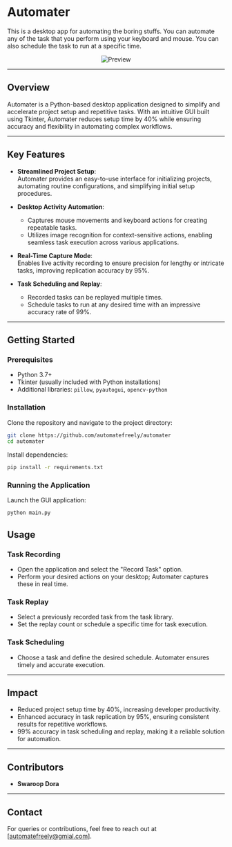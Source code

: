 # Automater

This is a desktop app for automating the boring stuffs. You can automate any of the task that you perform using your keyboard and mouse. You can also schedule the task to run at a specific time.

<p align="center">
  <img src="https://github.com/user-attachments/assets/f23794fd-476e-495d-b38f-a04f2ea65258" alt="Preview" title="Automater Preview">
</p>


---

## Overview  
Automater is a Python-based desktop application designed to simplify and accelerate project setup and repetitive tasks. With an intuitive GUI built using Tkinter, Automater reduces setup time by 40% while ensuring accuracy and flexibility in automating complex workflows.  

---

## Key Features  
- **Streamlined Project Setup**:  
  Automater provides an easy-to-use interface for initializing projects, automating routine configurations, and simplifying initial setup procedures.  

- **Desktop Activity Automation**:  
  - Captures mouse movements and keyboard actions for creating repeatable tasks.  
  - Utilizes image recognition for context-sensitive actions, enabling seamless task execution across various applications.  

- **Real-Time Capture Mode**:  
  Enables live activity recording to ensure precision for lengthy or intricate tasks, improving replication accuracy by 95%.  

- **Task Scheduling and Replay**:  
  - Recorded tasks can be replayed multiple times.  
  - Schedule tasks to run at any desired time with an impressive accuracy rate of 99%.  

---

## Getting Started  
### Prerequisites  
- Python 3.7+  
- Tkinter (usually included with Python installations)  
- Additional libraries: `pillow`, `pyautogui`, `opencv-python`  

### Installation  
Clone the repository and navigate to the project directory:  
```bash
git clone https://github.com/automatefreely/automater  
cd automater  
```  
Install dependencies:  
```bash
pip install -r requirements.txt  
```  

### Running the Application  
Launch the GUI application:  
```bash
python main.py  
```  
## Usage  
### Task Recording  
- Open the application and select the "Record Task" option.  
- Perform your desired actions on your desktop; Automater captures these in real time.  

### Task Replay  
- Select a previously recorded task from the task library.  
- Set the replay count or schedule a specific time for task execution.  

### Task Scheduling  
- Choose a task and define the desired schedule. Automater ensures timely and accurate execution.  

---

## Impact  
- Reduced project setup time by 40%, increasing developer productivity.  
- Enhanced accuracy in task replication by 95%, ensuring consistent results for repetitive workflows.  
- 99% accuracy in task scheduling and replay, making it a reliable solution for automation.  

---

## Contributors  
- **Swaroop Dora**  

---

## Contact  
For queries or contributions, feel free to reach out at [automatefreely@gmial.com].

